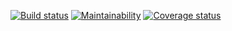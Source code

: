 <!-- decomment when we have a release
[![PyPI version](https://badge.fury.io/py/sbank.svg)](http://badge.fury.io/py/sbank)
[![Conda version](https://img.shields.io/conda/vn/conda-forge/sbank.svg)](https://anaconda.org/conda-forge/sbank/)
[![License](https://img.shields.io/pypi/l/sbank.svg)](https://choosealicense.com/licenses/gpl-3.0/)
![Supported Python versions](https://img.shields.io/pypi/pyversions/sbank.svg)
-->

[![Build status](https://github.com/gwastro/sbank/actions/workflows/build.yml/badge.svg?branch=master)](https://github.com/gwastro/sbank/actions/workflows/build.yml)
[![Maintainability](https://api.codeclimate.com/v1/badges/344e160df91354762892/maintainability)](https://codeclimate.com/github/gwastro/sbank/maintainability)
[![Coverage status](https://codecov.io/gh/gwastro/sbank/branch/master/graph/badge.svg)](https://codecov.io/gh/gwastro/sbank)
